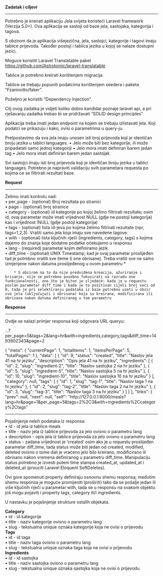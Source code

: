 <b>Zadatak i ciljevi</b>
__________________

Potrebno je kreirati aplikaciju Jela svijeta koristeći Laravel framework (Verzija 5.0+). Ova aplikacija se sastoji od baze jela, sastojaka, kategorija i tagova. 

S obzirom da je aplikacija višejezična, jela, sastojci, kategorije i tagovi imaju tablice prijevoda. Također postoji i tablica jezika u kojoj se nalaze dostupni jezici.

Moguce koristiti Laravel Translatable paket https://github.com/Astrotomic/laravel-translatable

Tablice je potrebno kreirati korištenjem migracija.

Tablice se trebaju popuniti podatcima korištenjem seedera i paketa “Fzaninotto/faker”.

Poželjno je koristiti “Dependency Injection”. 

Cilj ovog zadatka je vidjeti koliko dobro kandidat poznaje laravel api, a pri rješavanju zadatka trebao bi se pridržavati “SOLID design principles”.

Aplikacija treba imati jedan endpoint na kojem se trebaju izlistavati jela. Koji podatci se prikazuju i kako, ovisi o parametrima u query-ju.

Pretpostavimo da sva jela imaju unesen isti broj prijevoda koji je identičan broju jezika u tablici languages.
        • Jelo može biti bez kategorije, ili može pripadatati samo jednoj kategoriji
        • Jelo mora imati definiran barem jedan tag
        • Jelo mora imati definiran barem jedan sastojak

Svi sastojci imaju isti broj prijevoda koji je identičan broju jezika u tablici languages.
Potrebno je napraviti validaciju svih parametara requesta po kojima ce se filtrirati rezultati baze.



<b>Request</b>
__________________

Želimo imati kontrolu nad:</br>
        • per_page - (optional) Broj rezultata po stranici</br>
        • page - (optional) broj stranice</br>
        • category - (optional) id kategorije po kojoj želimo filtrirati rezultate; osim id, ovaj parametar može imati vrijednost NULL (gdje ne postoji kategorija) kao i vrijednost !NULL (gdje postoji kategorija)</br>
        • tags - (optional) lista id-jeva po kojima želimo filtrirati rezultate (npr, tags=1,2,3). Vratiti samo jela koja imaju sve navedene tagove.</br>
        • with - (optional) lista ključnih riječi (ingredients, category, tags) s kojima dajemo do znanja koje dodatne podatke očekujemo u responsu</br>
        • lang - (required) parametar kojim definiramo jezik</br>
        • diff_time - (optional) UNIX Timestamp; kad je ovaj parametar proslijeđen tad je potrebno vratiti sve iteme (i one obrisane). Treba vratiti sve ne samo izmjenjene nakon datuma proslijeđenog u ovom parametru *

        * S obzirom na to da nije predviđena kreacija, ažuriranje i brisanje, nije se potrebno posebno fokusirati na razradu ove funkcionalnosti, ono što je bitno je sljedeće: kada je u requestu poslan parametar diff_time i kada je to pozitivan cijeli broj veći od 0, tada je pri selektiranju podataka iz baze potrebno uzeti u obzir sva jela (uključujući i obrisana) koja su kreirana, modificirana ili obrisana nakon datuma definiranog u tom parametru


<b>Response</b>
__________________

Ovdje se nalazi primjer responsa koji odgovara URL queryu:

...?per_page=5&tags=2&lang=hr&with=ingredients,category,tags&diff_time=1493902343&page=2


{
    "meta": {
        "currentPage": 1,
        "totalItems": 1,
        "itemsPerPage": 5,
        "totalPages": 1
    },
    "data": [
        {
            "id": 9,
            "status": "created",
            "title": "Naslov jela 41 na hr jeziku",
            "description": "Opis jela 41 na hr jeziku",
            "ingredients": [
                {
                    "id": 2,
                    "slug": "ingredient-2",
                    "title": "Naslov sastojka 2 na hr jeziku"
                },
                {
                    "id": 5,
                    "slug": "ingredient-5",
                    "title": "Naslov sastojka 5 na hr jeziku"
                },
                {
                    "id": 10,
                    "slug": "ingredient-10",
                    "title": "Naslov sastojka 10 na hr jeziku"
                }
            ],
            "category": null,
            "tags": [
                {
                    "id": 1,
                    "slug": "tag-1",
                    "title": "Naslov taga 1 na hr jeziku"
                },
                {
                    "id": 2,
                    "slug": "tag-2",
                    "title": "Naslov taga 2 na hr jeziku"
                },
                {
                    "id": 3,
                    "slug": "tag-3",
                    "title": "Naslov taga 3 na hr jeziku"
                }
            ]
        }
    ],
    "links": {
        "prev": null,
        "next": null,
        "self": "http:\/\/127.0.0.1:8000\/meals?lang=hr&page=1&per_page=5&tags=2%2C3&with=ingredients%2Ccategory%2Ctags"

__________________________________________________________________________________________________________________________

Pojašnjenje nekih podataka iz responsa:</br>
        • id - id jela iz tablice meals</br>
        • title - naziv jela iz tablice prijevoda za jelo ovisno o parametru lang</br>
        • description - opis jela iz tablice prijevoda za jelo ovisno o parametru lang</br>
        • status - zadana vrijednost je ‘created’ osim ako je u requestu proslijeđen parametar diff_time, tada status može biti jedan od created, modified, deleted ovisno o tome dali je vraćeno jelo bilo kreirano, modificirano ili obrisano nakon vremena definiranog u parametru diff_time. Manipulaciju status potrebno je izvesti putem time stampa created_at, updated_at i deleted_at (prouciti Laravel Eloquent SoftDeletes).</br>

Ovi gore spomenuti property definiraju osnovnu shemu responsa; međutim shemu responsa je moguće promijeniti (proširiti) tako da se pošalje jedan ili više ključnih riječi u parametar with, tada se u responsu na svakom objektu još mogu pojaviti i property tags, category ili/i ingredients.


U nastavku je pojašnjenje strukture ostalih objekata.

<b>Category</b></br>
        • id - id kategorije</br>
        • title - naziv kategorije ovisno o parametru lang</br>
        • slug - tekstualna unique oznaka kategorije koja ne ovisi o prijevodu</br>
<b>Tags</b></br>
        • id - id taga</br>
        • title - naziv taga ovisno o parametru lang</br>
        • slug - tekstualna unique oznaka taga koja ne ovisi o prijevodu</br>
<b>Ingredients</b></br>
        • id - id sastojka</br>
        • title - naziv sastojka ovisno o parametru lang</br>
        • slug - tekstualna unique oznaka sastojka koja ne ovisi o prijevodu</br>
